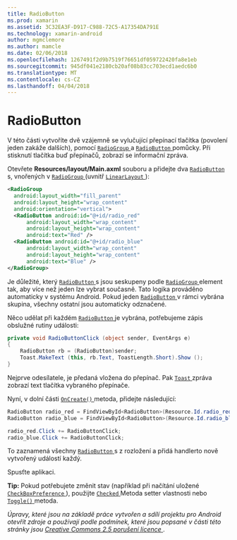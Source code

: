 ```yaml
---
title: RadioButton
ms.prod: xamarin
ms.assetid: 3C32EA3F-D917-C988-72C5-A17354DA791E
ms.technology: xamarin-android
author: mgmclemore
ms.author: mamcle
ms.date: 02/06/2018
ms.openlocfilehash: 1267491f2d9b7519f76651df059722420fa8e1eb
ms.sourcegitcommit: 945df041e2180cb20af08b83cc703ecd1aedc6b0
ms.translationtype: MT
ms.contentlocale: cs-CZ
ms.lasthandoff: 04/04/2018
---
```

# <a name="radiobutton"></a>RadioButton

V této části vytvoříte dvě vzájemně se vylučující přepínací tlačítka (povolení jeden zakáže dalších), pomocí [ `RadioGroup` ](https://developer.xamarin.com/api/type/Android.Widget.RadioGroup/) a [ `RadioButton` ](https://developer.xamarin.com/api/type/Android.Widget.RadioButton/) pomůcky. Při stisknutí tlačítka buď přepínačů, zobrazí se informační zpráva.


Otevřete **Resources/layout/Main.axml** souboru a přidejte dva [ `RadioButton` ](https://developer.xamarin.com/api/type/Android.Widget.RadioButton/)s, vnořených v [ `RadioGroup` ](https://developer.xamarin.com/api/type/Android.Widget.RadioGroup/) (uvnitř [ `LinearLayout` ](https://developer.xamarin.com/api/type/Android.Widget.LinearLayout/)):

```xml
<RadioGroup
  android:layout_width="fill_parent"
  android:layout_height="wrap_content"
  android:orientation="vertical">
  <RadioButton android:id="@+id/radio_red"
      android:layout_width="wrap_content"
      android:layout_height="wrap_content"
      android:text="Red" />
  <RadioButton android:id="@+id/radio_blue"
      android:layout_width="wrap_content"
      android:layout_height="wrap_content"
      android:text="Blue" />
</RadioGroup>
```

Je důležité, který [ `RadioButton` ](https://developer.xamarin.com/api/type/Android.Widget.RadioButton/)s jsou seskupeny podle [ `RadioGroup` ](https://developer.xamarin.com/api/type/Android.Widget.RadioGroup/) element tak, aby více než jeden lze vybrat současně. Tato logika prováděno automaticky v systému Android. Pokud jeden [ `RadioButton` ](https://developer.xamarin.com/api/type/Android.Widget.RadioButton/) v rámci vybrána skupina, všechny ostatní jsou automaticky odznačené.

Něco udělat při každém [ `RadioButton` ](https://developer.xamarin.com/api/type/Android.Widget.RadioButton/) je vybrána, potřebujeme zápis obslužné rutiny události:

```csharp
private void RadioButtonClick (object sender, EventArgs e)
{
    RadioButton rb = (RadioButton)sender;
    Toast.MakeText (this, rb.Text, ToastLength.Short).Show ();
}
```

Nejprve odesílatele, je předaná vložena do přepínač.
Pak [ `Toast` ](https://developer.xamarin.com/api/type/Android.Widget.Toast/) zpráva zobrazí text tlačítka vybraného přepínače.

Nyní, v dolní části [ `OnCreate()` ](https://developer.xamarin.com/api/member/Android.App.Activity.OnCreate/p/Android.OS.Bundle/Android.OS.PersistableBundle) metoda, přidejte následující:

```csharp
RadioButton radio_red = FindViewById<RadioButton>(Resource.Id.radio_red);
RadioButton radio_blue = FindViewById<RadioButton>(Resource.Id.radio_blue);

radio_red.Click += RadioButtonClick;
radio_blue.Click += RadioButtonClick;
```

To zaznamená všechny [ `RadioButton` ](https://developer.xamarin.com/api/type/Android.Widget.RadioButton/)s z rozložení a přidá handlerto nově vytvořený událostí každý.

Spusťte aplikaci.

**Tip:** Pokud potřebujete změnit stav (například při načítání uložené [ `CheckBoxPreference` ](https://developer.xamarin.com/api/type/Android.Preferences.CheckBoxPreference/)), použijte [ `Checked` ](https://developer.xamarin.com/api/property/Android.Widget.CompoundButton.Checked/) Metoda setter vlastnosti nebo [ `Toggle()` ](https://developer.xamarin.com/api/member/Android.Widget.CompoundButton.Toggle/) metoda.

*Úpravy, které jsou na základě práce vytvořen a sdílí projektu pro Android otevřít zdroje a používají podle podmínek, které jsou popsané v části této stránky jsou*
[*Creative Commons 2.5 porušení licence* ](http://creativecommons.org/licenses/by/2.5/). 
